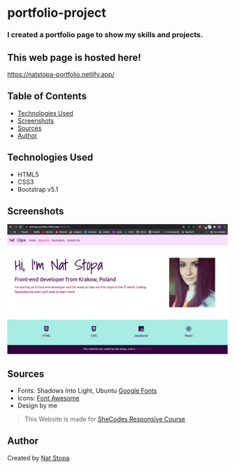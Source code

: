 # portfolio-project
### I created a portfolio page to show my skills and projects.

## This web page is hosted here!
 https://natstopa-portfolio.netlify.app/
 
## Table of Contents
* [Technologies Used](#technologies-used)
* [Screenshots](#screenshots)
* [Sources](#sources)
* [Author](#author)

## Technologies Used
* HTML5
* CSS3
* Bootstrap v5.1
 
## Screenshots
![Example screenshot](./photos/screenshot.png)

## Sources
* Fonts: Shadows Into Light, Ubuntu [Google Fonts](https://fonts.google.com)
* Icons: [Font Awesome](https://fontawesome.com/)
* Design by me
>This Website is made for [SheCodes Responsive Course](https://www.shecodes.io/responsive) 

## Author
Created by [Nat Stopa](https://natstopa-portfolio.netlify.app/)
